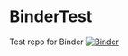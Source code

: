 # BinderTest
Test repo for Binder
[![Binder](https://mybinder.org/badge_logo.svg)](https://mybinder.org/v2/gh/DaiKaiju/BinderTest/tree/main/HEAD)
